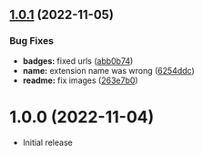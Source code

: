 ## [1.0.1](https://github.com/robertohuertasm/vscode-open/compare/v1.0.0...v1.0.1) (2022-11-05)


### Bug Fixes

* **badges:** fixed urls ([abb0b74](https://github.com/robertohuertasm/vscode-open/commit/abb0b740923543db1a4fdd19037ca70b90d52f9c))
* **name:** extension name was wrong ([6254ddc](https://github.com/robertohuertasm/vscode-open/commit/6254ddc15a061ac0ce772a64f8d37455236cff4c))
* **readme:** fix images ([263e7b0](https://github.com/robertohuertasm/vscode-open/commit/263e7b090a6bdb116c853d3f371863afb670cf30))



# 1.0.0 (2022-11-04)

- Initial release
